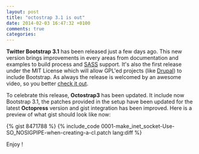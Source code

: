 ```yaml
---
layout: post
title: "octostrap 3.1 is out"
date: 2014-02-03 16:47:32 +0100
comments: true
categories: 
---
```


**Twitter Bootstrap 3.1** has been released just a few days ago. This new
version brings improvements in every areas from documentation and examples to
build process and [SASS][] support. It's also the first release under the MIT
License which will allow GPL'ed projects (like [Drupal][]) to include
Bootstrap. As always the release is welcomed by an awesome video, so you better
[check it out][twbs3.1].

To celebrate this release, **Octostrap3** has been updated. It include now
Bootstrap 3.1, the patches provided in the setup have been updated for the
latest **Octopress** version and gist integration has been improved. Here is a
preview of what gist should look like now:

{% gist 8471788 %}
{% include_code 0001-make_inet_socket-Use-SO_NOSIGPIPE-when-creating-a-cl.patch lang:diff %}

Enjoy !

[twbs3.1]: http://blog.getbootstrap.com/2014/01/30/bootstrap-3-1-0-released/
[SASS]: http://sass-lang.com/
[Drupal]: https://drupal.org/
